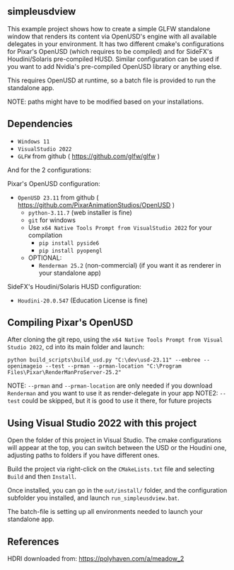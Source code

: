 simpleusdview
-------------

This example project shows how to create a simple GLFW standalone window that renders its content via OpenUSD's engine with all available delegates in your environment.
It has two different cmake's configurations for Pixar's OpenUSD (which requires to be compiled) and for SideFX's Houdini/Solaris pre-compiled HUSD.
Similar configuration can be used if you want to add Nvidia's pre-compiled OpenUSD library or anything else.

This requires OpenUSD at runtime, so a batch file is provided to run the standalone app.

NOTE: paths might have to be modified based on your installations.

Dependencies
------------

- `Windows 11`
- `VisualStudio 2022`
- `GLFW` from github ( https://github.com/glfw/glfw )

And for the 2 configurations:

Pixar's OpenUSD configuration:
- `OpenUSD 23.11` from github ( https://github.com/PixarAnimationStudios/OpenUSD )
  - `python-3.11.7` (web installer is fine)
  - `git` for windows
  - Use `x64 Native Tools Prompt from VisualStudio 2022` for your compilation
    - `pip install pyside6`
    - `pip install pyopengl`
  - OPTIONAL:
    - `Renderman 25.2` (non-commercial) (if you want it as renderer in your standalone app)

SideFX's Houdini/Solaris HUSD configuration:
- `Houdini-20.0.547` (Education License is fine)

Compiling Pixar's OpenUSD
-------------------------

After cloning the git repo, using the `x64 Native Tools Prompt from Visual Studio 2022`, cd into its main folder and launch:

```
python build_scripts\build_usd.py "C:\dev\usd-23.11" --embree --openimageio --test --prman --prman-location "C:\Program Files\Pixar\RenderManProServer-25.2"
```

NOTE: `--prman` and `--prman-location` are only needed if you download `Renderman` and you want to use it as render-delegate in your app
NOTE2: `--test` could be skipped, but it is good to use it there, for future projects

Using Visual Studio 2022 with this project
------------------------------------------

Open the folder of this project in Visual Studio.
The cmake configurations will appear at the top, you can switch between the USD or the Houdini one, adjusting paths to folders if you have different ones.

Build the project via right-click on the `CMakeLists.txt` file and selecting `Build` and then `Install`.

Once installed, you can go in the `out/install/` folder, and the configuration subfolder you installed, and launch `run_simpleusdview.bat`.

The batch-file is setting up all environments needed to launch your standalone app.

References
----------

HDRI downloaded from: https://polyhaven.com/a/meadow_2
